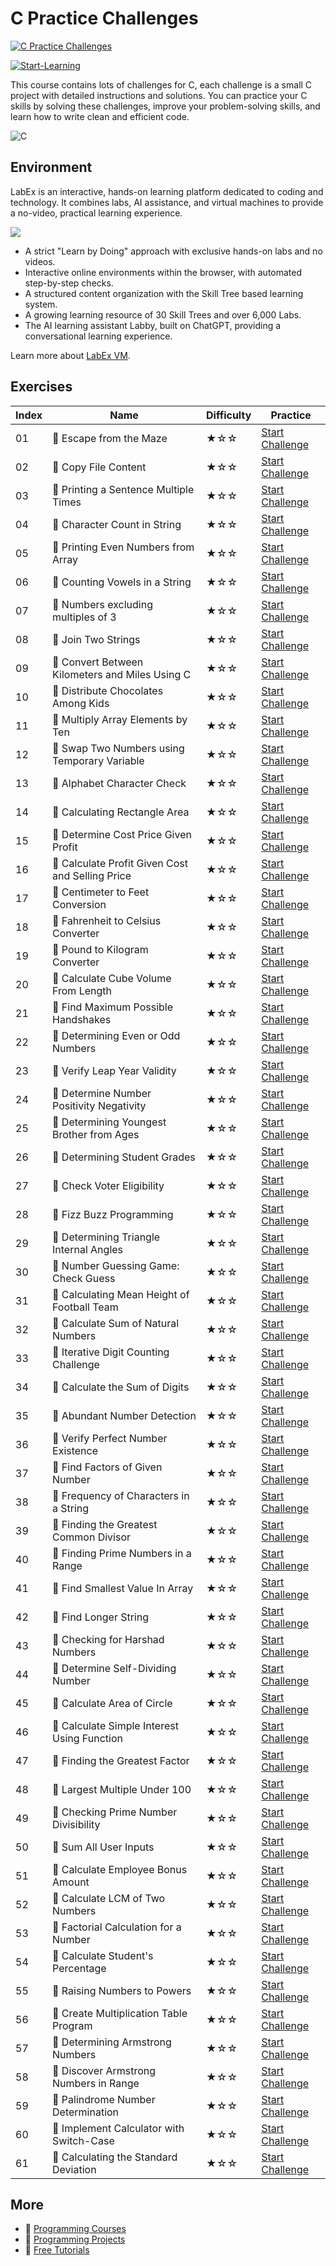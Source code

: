 # C Practice Challenges

[![C Practice Challenges](https://cover-creator.labex.io/c-practice-challenges.png)](https://labex.io/courses/c-practice-challenges)

[![Start-Learning](https://img.shields.io/badge/Start-Learning-whitesmoke?style=for-the-badge)](https://labex.io/courses/c-practice-challenges)

This course contains lots of challenges for C, each challenge is a small C project with detailed instructions and solutions. You can practice your C skills by solving these challenges, improve your problem-solving skills, and learn how to write clean and efficient code.

![C](https://img.shields.io/badge/C-whitesmoke?style=for-the-badge&logo=c)


## Environment

LabEx is an interactive, hands-on learning platform dedicated to coding and technology. It combines labs, AI assistance, and virtual machines to provide a no-video, practical learning experience.

![](https://tutorial-screenshot.getvm.io/images/vm-1725247253.png)

- A strict "Learn by Doing" approach with exclusive hands-on labs and no videos.
- Interactive online environments within the browser, with automated step-by-step checks.
- A structured content organization with the Skill Tree based learning system.
- A growing learning resource of 30 Skill Trees and over 6,000 Labs.
- The AI learning assistant Labby, built on ChatGPT, providing a conversational learning experience.

Learn more about [LabEx VM](https://support.labex.io/using-labex/virtual-machine).

## Exercises

|   Index | Name                                             | Difficulty   | Practice                                                                                                                   |
|---------|--------------------------------------------------|--------------|----------------------------------------------------------------------------------------------------------------------------|
|      01 | 🎯 Escape from the Maze                          | ★☆☆          | <a target='_blank' href='https://labex.io/labs/c-escape-from-the-maze-216602'>Start Challenge</a>                          |
|      02 | 🎯 Copy File Content                             | ★☆☆          | <a target='_blank' href='https://labex.io/labs/c-copy-file-content-298173'>Start Challenge</a>                             |
|      03 | 🎯 Printing a Sentence Multiple Times            | ★☆☆          | <a target='_blank' href='https://labex.io/labs/c-printing-a-sentence-multiple-times-113902'>Start Challenge</a>            |
|      04 | 🎯 Character Count in String                     | ★☆☆          | <a target='_blank' href='https://labex.io/labs/c-character-count-in-string-113837'>Start Challenge</a>                     |
|      05 | 🎯 Printing Even Numbers from Array              | ★☆☆          | <a target='_blank' href='https://labex.io/labs/c-printing-even-numbers-from-array-113847'>Start Challenge</a>              |
|      06 | 🎯 Counting Vowels in a String                   | ★☆☆          | <a target='_blank' href='https://labex.io/labs/c-counting-vowels-in-a-string-113886'>Start Challenge</a>                   |
|      07 | 🎯 Numbers excluding multiples of 3              | ★☆☆          | <a target='_blank' href='https://labex.io/labs/c-numbers-excluding-multiples-of-3-113888'>Start Challenge</a>              |
|      08 | 🎯 Join Two Strings                              | ★☆☆          | <a target='_blank' href='https://labex.io/labs/c-join-two-strings-113872'>Start Challenge</a>                              |
|      09 | 🎯 Convert Between Kilometers and Miles Using C  | ★☆☆          | <a target='_blank' href='https://labex.io/labs/c-convert-between-kilometers-and-miles-using-c-113833'>Start Challenge</a>  |
|      10 | 🎯 Distribute Chocolates Among Kids              | ★☆☆          | <a target='_blank' href='https://labex.io/labs/c-distribute-chocolates-among-kids-113843'>Start Challenge</a>              |
|      11 | 🎯 Multiply Array Elements by Ten                | ★☆☆          | <a target='_blank' href='https://labex.io/labs/c-multiply-array-elements-by-ten-113882'>Start Challenge</a>                |
|      12 | 🎯 Swap Two Numbers using Temporary Variable     | ★☆☆          | <a target='_blank' href='https://labex.io/labs/c-swap-two-numbers-using-temporary-variable-113913'>Start Challenge</a>     |
|      13 | 🎯 Alphabet Character Check                      | ★☆☆          | <a target='_blank' href='https://labex.io/labs/c-alphabet-character-check-113826'>Start Challenge</a>                      |
|      14 | 🎯 Calculating Rectangle Area                    | ★☆☆          | <a target='_blank' href='https://labex.io/labs/c-calculating-rectangle-area-113820'>Start Challenge</a>                    |
|      15 | 🎯 Determine Cost Price Given Profit             | ★☆☆          | <a target='_blank' href='https://labex.io/labs/c-determine-cost-price-given-profit-113823'>Start Challenge</a>             |
|      16 | 🎯 Calculate Profit Given Cost and Selling Price | ★☆☆          | <a target='_blank' href='https://labex.io/labs/c-calculate-profit-given-cost-and-selling-price-113824'>Start Challenge</a> |
|      17 | 🎯 Centimeter to Feet Conversion                 | ★☆☆          | <a target='_blank' href='https://labex.io/labs/c-centimeter-to-feet-conversion-113831'>Start Challenge</a>                 |
|      18 | 🎯 Fahrenheit to Celsius Converter               | ★☆☆          | <a target='_blank' href='https://labex.io/labs/c-fahrenheit-to-celsius-converter-113832'>Start Challenge</a>               |
|      19 | 🎯 Pound to Kilogram Converter                   | ★☆☆          | <a target='_blank' href='https://labex.io/labs/c-pound-to-kilogram-converter-113835'>Start Challenge</a>                   |
|      20 | 🎯 Calculate Cube Volume From Length             | ★☆☆          | <a target='_blank' href='https://labex.io/labs/c-calculate-cube-volume-from-length-113857'>Start Challenge</a>             |
|      21 | 🎯 Find Maximum Possible Handshakes              | ★☆☆          | <a target='_blank' href='https://labex.io/labs/c-find-maximum-possible-handshakes-113876'>Start Challenge</a>              |
|      22 | 🎯 Determining Even or Odd Numbers               | ★☆☆          | <a target='_blank' href='https://labex.io/labs/c-determining-even-or-odd-numbers-113827'>Start Challenge</a>               |
|      23 | 🎯 Verify Leap Year Validity                     | ★☆☆          | <a target='_blank' href='https://labex.io/labs/c-verify-leap-year-validity-113828'>Start Challenge</a>                     |
|      24 | 🎯 Determine Number Positivity Negativity        | ★☆☆          | <a target='_blank' href='https://labex.io/labs/c-determine-number-positivity-negativity-113829'>Start Challenge</a>        |
|      25 | 🎯 Determining Youngest Brother from Ages        | ★☆☆          | <a target='_blank' href='https://labex.io/labs/c-determining-youngest-brother-from-ages-113859'>Start Challenge</a>        |
|      26 | 🎯 Determining Student Grades                    | ★☆☆          | <a target='_blank' href='https://labex.io/labs/c-determining-student-grades-113864'>Start Challenge</a>                    |
|      27 | 🎯 Check Voter Eligibility                       | ★☆☆          | <a target='_blank' href='https://labex.io/labs/c-check-voter-eligibility-113892'>Start Challenge</a>                       |
|      28 | 🎯 Fizz Buzz Programming                         | ★☆☆          | <a target='_blank' href='https://labex.io/labs/c-fizz-buzz-programming-113900'>Start Challenge</a>                         |
|      29 | 🎯 Determining Triangle Internal Angles          | ★☆☆          | <a target='_blank' href='https://labex.io/labs/c-determining-triangle-internal-angles-113871'>Start Challenge</a>          |
|      30 | 🎯 Number Guessing Game: Check Guess             | ★☆☆          | <a target='_blank' href='https://labex.io/labs/c-number-guessing-game-check-guess-113884'>Start Challenge</a>              |
|      31 | 🎯 Calculating Mean Height of Football Team      | ★☆☆          | <a target='_blank' href='https://labex.io/labs/c-calculating-mean-height-of-football-team-113878'>Start Challenge</a>      |
|      32 | 🎯 Calculate Sum of Natural Numbers              | ★☆☆          | <a target='_blank' href='https://labex.io/labs/c-calculate-sum-of-natural-numbers-113911'>Start Challenge</a>              |
|      33 | 🎯 Iterative Digit Counting Challenge            | ★☆☆          | <a target='_blank' href='https://labex.io/labs/c-iterative-digit-counting-challenge-113839'>Start Challenge</a>            |
|      34 | 🎯 Calculate the Sum of Digits                   | ★☆☆          | <a target='_blank' href='https://labex.io/labs/c-calculate-the-sum-of-digits-113909'>Start Challenge</a>                   |
|      35 | 🎯 Abundant Number Detection                     | ★☆☆          | <a target='_blank' href='https://labex.io/labs/c-abundant-number-detection-113817'>Start Challenge</a>                     |
|      36 | 🎯 Verify Perfect Number Existence               | ★☆☆          | <a target='_blank' href='https://labex.io/labs/c-verify-perfect-number-existence-113830'>Start Challenge</a>               |
|      37 | 🎯 Find Factors of Given Number                  | ★☆☆          | <a target='_blank' href='https://labex.io/labs/c-find-factors-of-given-number-113849'>Start Challenge</a>                  |
|      38 | 🎯 Frequency of Characters in a String           | ★☆☆          | <a target='_blank' href='https://labex.io/labs/c-frequency-of-characters-in-a-string-113861'>Start Challenge</a>           |
|      39 | 🎯 Finding the Greatest Common Divisor           | ★☆☆          | <a target='_blank' href='https://labex.io/labs/c-finding-the-greatest-common-divisor-113863'>Start Challenge</a>           |
|      40 | 🎯 Finding Prime Numbers in a Range              | ★☆☆          | <a target='_blank' href='https://labex.io/labs/c-finding-prime-numbers-in-a-range-113898'>Start Challenge</a>              |
|      41 | 🎯 Find Smallest Value In Array                  | ★☆☆          | <a target='_blank' href='https://labex.io/labs/c-find-smallest-value-in-array-113905'>Start Challenge</a>                  |
|      42 | 🎯 Find Longer String                            | ★☆☆          | <a target='_blank' href='https://labex.io/labs/c-find-longer-string-113853'>Start Challenge</a>                            |
|      43 | 🎯 Checking for Harshad Numbers                  | ★☆☆          | <a target='_blank' href='https://labex.io/labs/c-checking-for-harshad-numbers-113868'>Start Challenge</a>                  |
|      44 | 🎯 Determine Self-Dividing Number                | ★☆☆          | <a target='_blank' href='https://labex.io/labs/c-determine-self-dividing-number-113903'>Start Challenge</a>                |
|      45 | 🎯 Calculate Area of Circle                      | ★☆☆          | <a target='_blank' href='https://labex.io/labs/c-calculate-area-of-circle-113819'>Start Challenge</a>                      |
|      46 | 🎯 Calculate Simple Interest Using Function      | ★☆☆          | <a target='_blank' href='https://labex.io/labs/c-calculate-simple-interest-using-function-113825'>Start Challenge</a>      |
|      47 | 🎯 Finding the Greatest Factor                   | ★☆☆          | <a target='_blank' href='https://labex.io/labs/c-finding-the-greatest-factor-113866'>Start Challenge</a>                   |
|      48 | 🎯 Largest Multiple Under 100                    | ★☆☆          | <a target='_blank' href='https://labex.io/labs/c-largest-multiple-under-100-113867'>Start Challenge</a>                    |
|      49 | 🎯 Checking Prime Number Divisibility            | ★☆☆          | <a target='_blank' href='https://labex.io/labs/c-checking-prime-number-divisibility-113896'>Start Challenge</a>            |
|      50 | 🎯 Sum All User Inputs                           | ★☆☆          | <a target='_blank' href='https://labex.io/labs/c-sum-all-user-inputs-113818'>Start Challenge</a>                           |
|      51 | 🎯 Calculate Employee Bonus Amount               | ★☆☆          | <a target='_blank' href='https://labex.io/labs/c-calculate-employee-bonus-amount-113845'>Start Challenge</a>               |
|      52 | 🎯 Calculate LCM of Two Numbers                  | ★☆☆          | <a target='_blank' href='https://labex.io/labs/c-calculate-lcm-of-two-numbers-113875'>Start Challenge</a>                  |
|      53 | 🎯 Factorial Calculation for a Number            | ★☆☆          | <a target='_blank' href='https://labex.io/labs/c-factorial-calculation-for-a-number-113851'>Start Challenge</a>            |
|      54 | 🎯 Calculate Student's Percentage                | ★☆☆          | <a target='_blank' href='https://labex.io/labs/c-calculate-student-s-percentage-113855'>Start Challenge</a>                |
|      55 | 🎯 Raising Numbers to Powers                     | ★☆☆          | <a target='_blank' href='https://labex.io/labs/c-raising-numbers-to-powers-113894'>Start Challenge</a>                     |
|      56 | 🎯 Create Multiplication Table Program           | ★☆☆          | <a target='_blank' href='https://labex.io/labs/c-create-multiplication-table-program-113880'>Start Challenge</a>           |
|      57 | 🎯 Determining Armstrong Numbers                 | ★☆☆          | <a target='_blank' href='https://labex.io/labs/c-determining-armstrong-numbers-113821'>Start Challenge</a>                 |
|      58 | 🎯 Discover Armstrong Numbers in Range           | ★☆☆          | <a target='_blank' href='https://labex.io/labs/c-discover-armstrong-numbers-in-range-113822'>Start Challenge</a>           |
|      59 | 🎯 Palindrome Number Determination               | ★☆☆          | <a target='_blank' href='https://labex.io/labs/c-palindrome-number-determination-113890'>Start Challenge</a>               |
|      60 | 🎯 Implement Calculator with Switch-Case         | ★☆☆          | <a target='_blank' href='https://labex.io/labs/c-implement-calculator-with-switch-case-113841'>Start Challenge</a>         |
|      61 | 🎯 Calculating the Standard Deviation            | ★☆☆          | <a target='_blank' href='https://labex.io/labs/c-calculating-the-standard-deviation-113907'>Start Challenge</a>            |

## More

- 🔗 [ Programming Courses](https://github.com/labex-labs/awesome-programming-courses)
- 🔗 [ Programming Projects](https://github.com/labex-labs/awesome-programming-projects)
- 🔗 [ Free Tutorials](https://github.com/labex-labs/c-free-tutorials)

